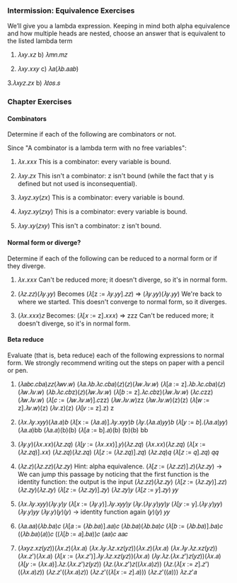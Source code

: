 ### Intermission: Equivalence Exercises
We’ll give you a lambda expression. Keeping in mind both alpha equivalence and how multiple heads are nested, choose an answer that is equivalent to the listed lambda term

1. 𝜆𝑥𝑦.𝑥𝑧
  b) 𝜆𝑚𝑛.𝑚𝑧

2. 𝜆𝑥𝑦.𝑥𝑥𝑦
  c) 𝜆𝑎(𝜆𝑏.𝑎𝑎𝑏)

3.𝜆𝑥𝑦𝑧.𝑧𝑥
  b) 𝜆𝑡𝑜𝑠.𝑠

### Chapter Exercises
#### Combinators
Determine if each of the following are combinators or not.

Since "A combinator is a lambda term with no free variables":

1. 𝜆𝑥.𝑥𝑥𝑥
This is a combinator: every variable is bound.

2. 𝜆𝑥𝑦.𝑧𝑥
This isn't a combinator: z isn't bound (while the fact that y is defined but not used is inconsequential).

3. 𝜆𝑥𝑦𝑧.𝑥𝑦(𝑧𝑥)
This is a combinator: every variable is bound.

4. 𝜆𝑥𝑦𝑧.𝑥𝑦(𝑧𝑥𝑦)
This is a combinator: every variable is bound.

5. 𝜆𝑥𝑦.𝑥𝑦(𝑧𝑥𝑦)
This isn't a combinator: z isn't bound.

#### Normal form or diverge?
Determine if each of the following can be reduced to a normal form or if they diverge.

1. 𝜆𝑥.𝑥𝑥𝑥
Can't be reduced more; it doesn't diverge, so it's in normal form.

2. (𝜆𝑧.𝑧𝑧)(𝜆𝑦.𝑦𝑦)
Becomes (𝜆[z := 𝜆𝑦.𝑦𝑦].𝑧𝑧) => (𝜆𝑦.𝑦𝑦)(𝜆𝑦.𝑦𝑦)
We're back to where we started. This doesn't converge to normal form, so it diverges.

3. (𝜆𝑥.𝑥𝑥𝑥)𝑧
Becomes: (𝜆[𝑥 := z].𝑥𝑥𝑥) => zzz
Can't be reduced more; it doesn't diverge, so it's in normal form.

#### Beta reduce
Evaluate (that is, beta reduce) each of the following expressions to normal form. We strongly recommend writing out the steps on paper with a pencil or pen.

1. (𝜆𝑎𝑏𝑐.𝑐𝑏𝑎)𝑧𝑧(𝜆𝑤𝑣.𝑤)
(𝜆𝑎.𝜆𝑏.𝜆𝑐.𝑐𝑏𝑎)(𝑧)(𝑧)(𝜆𝑤.𝜆𝑣.𝑤)
(𝜆[𝑎 := z].𝜆𝑏.𝜆𝑐.𝑐𝑏𝑎)(𝑧)(𝜆𝑤.𝜆𝑣.𝑤)
(𝜆𝑏.𝜆𝑐.𝑐𝑏z)(𝑧)(𝜆𝑤.𝜆𝑣.𝑤)
(𝜆[𝑏 := z].𝜆𝑐.𝑐𝑏z)(𝜆𝑤.𝜆𝑣.𝑤)
(𝜆𝑐.𝑐zz)(𝜆𝑤.𝜆𝑣.𝑤)
(𝜆[𝑐 := (𝜆𝑤.𝜆𝑣.𝑤)].𝑐zz)
(𝜆𝑤.𝜆𝑣.𝑤)zz
(𝜆𝑤.𝜆𝑣.𝑤)(z)(z)
(𝜆[𝑤 := z].𝜆𝑣.𝑤)(z)
(𝜆𝑣.z)(z)
(𝜆[𝑣 := z].z)
z

2. (𝜆𝑥.𝜆𝑦.𝑥𝑦𝑦)(𝜆𝑎.𝑎)𝑏
(𝜆[x := (𝜆𝑎.𝑎)].𝜆𝑦.𝑥𝑦𝑦)𝑏
(𝜆𝑦.(𝜆𝑎.𝑎)𝑦𝑦)𝑏
(𝜆[𝑦 := 𝑏].(𝜆𝑎.𝑎)𝑦𝑦)
(𝜆𝑎.𝑎)bb
(𝜆𝑎.𝑎)(b)(b)
(𝜆[𝑎 := b].𝑎)(b)
(b)(b)
bb

3. (𝜆𝑦.𝑦)(𝜆𝑥.𝑥𝑥)(𝜆𝑧.𝑧𝑞)
(𝜆[𝑦 := (𝜆𝑥.𝑥𝑥)].𝑦)(𝜆𝑧.𝑧𝑞)
(𝜆𝑥.𝑥𝑥)(𝜆𝑧.𝑧𝑞)
(𝜆[𝑥 := (𝜆𝑧.𝑧𝑞)].𝑥𝑥)
(𝜆𝑧.𝑧𝑞)(𝜆𝑧.𝑧𝑞)
(𝜆[𝑧 := (𝜆𝑧.𝑧𝑞)].𝑧𝑞)
(𝜆𝑧.𝑧𝑞)𝑞
(𝜆[𝑧 := 𝑞].𝑧𝑞)
𝑞𝑞

4. (𝜆𝑧.𝑧)(𝜆𝑧.𝑧𝑧)(𝜆𝑧.𝑧𝑦) Hint: alpha equivalence.
(𝜆[𝑧 := (𝜆𝑧.𝑧𝑧)].𝑧)(𝜆𝑧.𝑧𝑦) -> We can jump this passage by noticing that the first function is the identity function: the output is the input
(𝜆𝑧.𝑧𝑧)(𝜆𝑧.𝑧𝑦)
(𝜆[𝑧 := (𝜆𝑧.𝑧𝑦)].𝑧𝑧)
(𝜆𝑧.𝑧𝑦)(𝜆𝑧.𝑧𝑦)
(𝜆[𝑧 := (𝜆𝑧.𝑧𝑦)].𝑧𝑦)
(𝜆𝑧.𝑧𝑦)𝑦
(𝜆[𝑧 := 𝑦].𝑧𝑦)
𝑦𝑦

5. (𝜆𝑥.𝜆𝑦.𝑥𝑦𝑦)(𝜆𝑦.𝑦)𝑦
(𝜆[𝑥 := (𝜆𝑦.𝑦)].𝜆𝑦.𝑥𝑦𝑦)𝑦
(𝜆𝑦.(𝜆𝑦.𝑦)𝑦𝑦)𝑦
(𝜆[𝑦 := y].(𝜆𝑦.𝑦)𝑦𝑦)
(𝜆𝑦.𝑦)𝑦𝑦
(𝜆𝑦.𝑦)(𝑦)(𝑦) -> identity function again
(𝑦)(𝑦)
𝑦𝑦

6. (𝜆𝑎.𝑎𝑎)(𝜆𝑏.𝑏𝑎)𝑐
(𝜆[𝑎 := (𝜆𝑏.𝑏𝑎)].𝑎𝑎)𝑐
(𝜆𝑏.𝑏𝑎)(𝜆𝑏.𝑏𝑎)𝑐
(𝜆[𝑏 := (𝜆𝑏.𝑏𝑎)].𝑏𝑎)𝑐
((𝜆𝑏.𝑏𝑎)(𝑎))𝑐
((𝜆[𝑏 := 𝑎].𝑏𝑎))𝑐
(𝑎𝑎)𝑐
𝑎𝑎𝑐

7. (𝜆𝑥𝑦𝑧.𝑥𝑧(𝑦𝑧))(𝜆𝑥.𝑧)(𝜆𝑥.𝑎)
(𝜆𝑥.𝜆𝑦.𝜆𝑧.𝑥𝑧(𝑦𝑧))(𝜆𝑥.𝑧)(𝜆𝑥.𝑎)
(𝜆𝑥.𝜆𝑦.𝜆𝑧.𝑥𝑧(𝑦𝑧))(𝜆𝑥.𝑧')(𝜆𝑥.𝑎)
(𝜆[𝑥 := (𝜆𝑥.𝑧')].𝜆𝑦.𝜆𝑧.𝑥𝑧(𝑦𝑧))(𝜆𝑥.𝑎)
(𝜆𝑦.𝜆𝑧.(𝜆𝑥.𝑧')𝑧(𝑦𝑧))(𝜆𝑥.𝑎)
(𝜆[𝑦 := (𝜆𝑥.𝑎)].𝜆𝑧.(𝜆𝑥.𝑧')𝑧(𝑦𝑧))
(𝜆𝑧.(𝜆𝑥.𝑧')𝑧((𝜆𝑥.𝑎)𝑧))
(𝜆𝑧.(𝜆[𝑥 := 𝑧].𝑧')((𝜆𝑥.𝑎)𝑧))
(𝜆𝑧.𝑧'((𝜆𝑥.𝑎)𝑧))
(𝜆𝑧.𝑧'((𝜆[𝑥 := 𝑧].𝑎)))
(𝜆𝑧.𝑧'((𝑎)))
𝜆𝑧.𝑧'𝑎